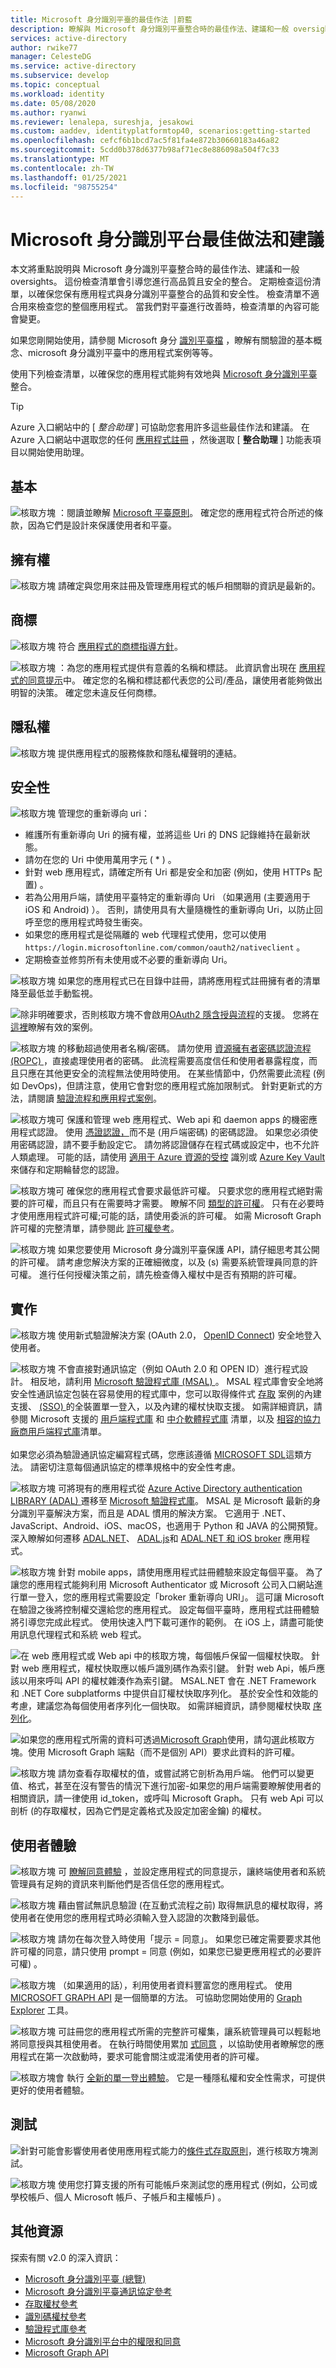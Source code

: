 ```yaml
---
title: Microsoft 身分識別平臺的最佳作法 |蔚藍
description: 瞭解與 Microsoft 身分識別平臺整合時的最佳作法、建議和一般 oversights。
services: active-directory
author: rwike77
manager: CelesteDG
ms.service: active-directory
ms.subservice: develop
ms.topic: conceptual
ms.workload: identity
ms.date: 05/08/2020
ms.author: ryanwi
ms.reviewer: lenalepa, sureshja, jesakowi
ms.custom: aaddev, identityplatformtop40, scenarios:getting-started
ms.openlocfilehash: cefcf6b1bcd7ac5f81fa4e872b30660183a46a82
ms.sourcegitcommit: 5cdd0b378d6377b98af71ec8e886098a504f7c33
ms.translationtype: MT
ms.contentlocale: zh-TW
ms.lasthandoff: 01/25/2021
ms.locfileid: "98755254"
---
```

# <a name="microsoft-identity-platform-best-practices-and-recommendations"></a>Microsoft 身分識別平台最佳做法和建議

本文將重點說明與 Microsoft 身分識別平臺整合時的最佳作法、建議和一般 oversights。  這份檢查清單會引導您進行高品質且安全的整合。 定期檢查這份清單，以確保您保有應用程式與身分識別平臺整合的品質和安全性。 檢查清單不適合用來檢查您的整個應用程式。 當我們對平臺進行改善時，檢查清單的內容可能會變更。

如果您剛開始使用，請參閱 Microsoft 身分 [識別平臺檔](index.yml) ，瞭解有關驗證的基本概念、microsoft 身分識別平臺中的應用程式案例等等。

使用下列檢查清單，以確保您的應用程式能夠有效地與 [Microsoft 身分識別平臺](./index.yml)整合。

> [!TIP]
> Azure 入口網站中的 [ *整合助理* ] 可協助您套用許多這些最佳作法和建議。 在 Azure 入口網站中選取您的任何 [應用程式註冊](https://portal.azure.com/#blade/Microsoft_AAD_RegisteredApps/ApplicationsListBlade) ，然後選取 [ **整合助理** ] 功能表項目以開始使用助理。

## <a name="basics"></a>基本

![核取方塊 ](./media/active-directory-integration-checklist/checkbox-two.svg) ：閱讀並瞭解 [Microsoft 平臺原則](/legal/microsoft-identity-platform/terms-of-use)。 確定您的應用程式符合所述的條款，因為它們是設計來保護使用者和平臺。

## <a name="ownership"></a>擁有權

![核取方塊](./media/active-directory-integration-checklist/checkbox-two.svg) 請確定與您用來註冊及管理應用程式的帳戶相關聯的資訊是最新的。

## <a name="branding"></a>商標

![核取方塊 ](./media/active-directory-integration-checklist/checkbox-two.svg) 符合 [應用程式的商標指導方針](howto-add-branding-in-azure-ad-apps.md)。

![核取方塊 ](./media/active-directory-integration-checklist/checkbox-two.svg) ：為您的應用程式提供有意義的名稱和標誌。 此資訊會出現在 [應用程式的同意提示](application-consent-experience.md)中。 確定您的名稱和標誌都代表您的公司/產品，讓使用者能夠做出明智的決策。 確定您未違反任何商標。

## <a name="privacy"></a>隱私權

![核取方塊](./media/active-directory-integration-checklist/checkbox-two.svg) 提供應用程式的服務條款和隱私權聲明的連結。

## <a name="security"></a>安全性

![核取方塊 ](./media/active-directory-integration-checklist/checkbox-two.svg) 管理您的重新導向 uri： <ul><li>維護所有重新導向 Uri 的擁有權，並將這些 Uri 的 DNS 記錄維持在最新狀態。</li><li>請勿在您的 Uri 中使用萬用字元 ( * ) 。</li><li>針對 web 應用程式，請確定所有 Uri 都是安全和加密 (例如，使用 HTTPs 配置) 。</li><li>若為公用用戶端，請使用平臺特定的重新導向 Uri （如果適用 (主要適用于 iOS 和 Android) ）。 否則，請使用具有大量隨機性的重新導向 Uri，以防止回呼至您的應用程式時發生衝突。</li><li>如果您的應用程式是從隔離的 web 代理程式使用，您可以使用 `https://login.microsoftonline.com/common/oauth2/nativeclient` 。</li><li>定期檢查並修剪所有未使用或不必要的重新導向 Uri。</li></ul>

![核取方塊](./media/active-directory-integration-checklist/checkbox-two.svg) 如果您的應用程式已在目錄中註冊，請將應用程式註冊擁有者的清單降至最低並手動監視。

![](./media/active-directory-integration-checklist/checkbox-two.svg)除非明確要求，否則核取方塊不會啟用[OAuth2 隱含授與流程](v2-oauth2-implicit-grant-flow.md)的支援。 您將在 [這裡](v2-oauth2-implicit-grant-flow.md#suitable-scenarios-for-the-oauth2-implicit-grant)瞭解有效的案例。

![核取方塊 ](./media/active-directory-integration-checklist/checkbox-two.svg) 的移動超過使用者名稱/密碼。 請勿使用 [資源擁有者密碼認證流程 (ROPC) ](v2-oauth-ropc.md)，直接處理使用者的密碼。 此流程需要高度信任和使用者暴露程度，而且只應在其他更安全的流程無法使用時使用。 在某些情節中，仍然需要此流程 (例如 DevOps)，但請注意，使用它會對您的應用程式施加限制式。  針對更新式的方法，請閱讀 [驗證流程和應用程式案例](authentication-flows-app-scenarios.md)。

![核取方塊可 ](./media/active-directory-integration-checklist/checkbox-two.svg) 保護和管理 web 應用程式、Web api 和 daemon apps 的機密應用程式認證。 使用 [憑證認證，](active-directory-certificate-credentials.md)而不是 (用戶端密碼) 的密碼認證。 如果您必須使用密碼認證，請不要手動設定它。 請勿將認證儲存在程式碼或設定中，也不允許人類處理。 可能的話，請使用 [適用于 Azure 資源的受控](../managed-identities-azure-resources/overview.md) 識別或 [Azure Key Vault](../../key-vault/general/basic-concepts.md) 來儲存和定期輪替您的認證。

![核取方塊可 ](./media/active-directory-integration-checklist/checkbox-two.svg) 確保您的應用程式會要求最低許可權。 只要求您的應用程式絕對需要的許可權，而且只有在需要時才需要。 瞭解不同 [類型的許可權](v2-permissions-and-consent.md#permission-types)。 只有在必要時才使用應用程式許可權;可能的話，請使用委派的許可權。 如需 Microsoft Graph 許可權的完整清單，請參閱此 [許可權參考](/graph/permissions-reference)。

![核取方塊](./media/active-directory-integration-checklist/checkbox-two.svg) 如果您要使用 Microsoft 身分識別平臺保護 API，請仔細思考其公開的許可權。 請考慮您解決方案的正確細微度，以及 (s) 需要系統管理員同意的許可權。 進行任何授權決策之前，請先檢查傳入權杖中是否有預期的許可權。

## <a name="implementation"></a>實作

![核取方塊 ](./media/active-directory-integration-checklist/checkbox-two.svg) 使用新式驗證解決方案 (OAuth 2.0， [OpenID Connect](v2-protocols-oidc.md)) 安全地登入使用者。

![核取方塊 ](./media/active-directory-integration-checklist/checkbox-two.svg) 不會直接對通訊協定（例如 OAuth 2.0 和 OPEN ID）進行程式設計。 相反地，請利用 [Microsoft 驗證程式庫 (MSAL) ](msal-overview.md)。 MSAL 程式庫會安全地將安全性通訊協定包裝在容易使用的程式庫中，您可以取得條件式 [存取](../conditional-access/overview.md) 案例的內建支援、 [ (SSO) ](../manage-apps/what-is-single-sign-on.md)的全裝置單一登入，以及內建的權杖快取支援。 如需詳細資訊，請參閱 Microsoft 支援的 [用戶端程式庫](reference-v2-libraries.md#microsoft-supported-client-libraries) 和 [中介軟體程式庫](reference-v2-libraries.md#microsoft-supported-server-middleware-libraries) 清單，以及 [相容的協力廠商用戶端程式庫](reference-v2-libraries.md#compatible-client-libraries)清單。<br/><br/>如果您必須為驗證通訊協定編寫程式碼，您應該遵循 [MICROSOFT SDL](https://www.microsoft.com/sdl/default.aspx)這類方法。 請密切注意每個通訊協定的標準規格中的安全性考慮。

![核取方塊 ](./media/active-directory-integration-checklist/checkbox-two.svg) 可將現有的應用程式從 [Azure Active Directory authentication LIBRARY (ADAL) ](../azuread-dev/active-directory-authentication-libraries.md) 遷移至 [Microsoft 驗證程式庫](msal-overview.md)。 MSAL 是 Microsoft 最新的身分識別平臺解決方案，而且是 ADAL 慣用的解決方案。 它適用于 .NET、JavaScript、Android、iOS、macOS，也適用于 Python 和 JAVA 的公開預覽。 深入瞭解如何遷移 [ADAL.NET](msal-net-migration.md)、 [ADAL.js](msal-compare-msal-js-and-adal-js.md)和 [ADAL.NET 和 iOS broker](msal-net-migration-ios-broker.md) 應用程式。

![核取方塊](./media/active-directory-integration-checklist/checkbox-two.svg) 針對 mobile apps，請使用應用程式註冊體驗來設定每個平臺。 為了讓您的應用程式能夠利用 Microsoft Authenticator 或 Microsoft 公司入口網站進行單一登入，您的應用程式需要設定「broker 重新導向 URI」。 這可讓 Microsoft 在驗證之後將控制權交還給您的應用程式。 設定每個平臺時，應用程式註冊體驗將引導您完成此程式。 使用快速入門下載可運作的範例。 在 iOS 上，請盡可能使用訊息代理程式和系統 web 程式。

![](./media/active-directory-integration-checklist/checkbox-two.svg)在 web 應用程式或 Web api 中的核取方塊，每個帳戶保留一個權杖快取。  針對 web 應用程式，權杖快取應以帳戶識別碼作為索引鍵。  針對 web Api，帳戶應該以用來呼叫 API 的權杖雜湊作為索引鍵。 MSAL.NET 會在 .NET Framework 和 .NET Core subplatforms 中提供自訂權杖快取序列化。 基於安全性和效能的考慮，建議您為每個使用者序列化一個快取。 如需詳細資訊，請參閱權杖快取 [序列化](msal-net-token-cache-serialization.md#token-cache-for-a-web-app-confidential-client-application)。

![](./media/active-directory-integration-checklist/checkbox-two.svg)如果您的應用程式所需的資料可透過[Microsoft Graph](https://developer.microsoft.com/graph)使用，請勾選此核取方塊。使用 Microsoft Graph 端點（而不是個別 API）要求此資料的許可權。

![核取方塊](./media/active-directory-integration-checklist/checkbox-two.svg) 請勿查看存取權杖的值，或嘗試將它剖析為用戶端。  他們可以變更值、格式，甚至在沒有警告的情況下進行加密-如果您的用戶端需要瞭解使用者的相關資訊，請一律使用 id_token，或呼叫 Microsoft Graph。  只有 web Api 可以剖析 (的存取權杖，因為它們是定義格式及設定加密金鑰) 的權杖。

## <a name="end-user-experience"></a>使用者體驗

![核取方塊 ](./media/active-directory-integration-checklist/checkbox-two.svg) 可 [瞭解同意體驗](application-consent-experience.md) ，並設定應用程式的同意提示，讓終端使用者和系統管理員有足夠的資訊來判斷他們是否信任您的應用程式。

![核取方塊](./media/active-directory-integration-checklist/checkbox-two.svg) 藉由嘗試無訊息驗證 (在互動式流程之前) 取得無訊息的權杖取得，將使用者在使用您的應用程式時必須輸入登入認證的次數降到最低。

![核取方塊](./media/active-directory-integration-checklist/checkbox-two.svg) 請勿在每次登入時使用「提示 = 同意」。 如果您已確定需要要求其他許可權的同意，請只使用 prompt = 同意 (例如，如果您已變更應用程式的必要許可權) 。

![核取方塊 ](./media/active-directory-integration-checklist/checkbox-two.svg) （如果適用的話），利用使用者資料豐富您的應用程式。 使用 [MICROSOFT GRAPH API](https://developer.microsoft.com/graph) 是一個簡單的方法。 可協助您開始使用的 [Graph Explorer](https://developer.microsoft.com/graph/graph-explorer) 工具。

![核取方塊 ](./media/active-directory-integration-checklist/checkbox-two.svg) 可註冊您的應用程式所需的完整許可權集，讓系統管理員可以輕鬆地將同意授與其租使用者。 在執行時間使用累加 [式同意](../azuread-dev/azure-ad-endpoint-comparison.md#incremental-and-dynamic-consent) ，以協助使用者瞭解您的應用程式在第一次啟動時，要求可能會關注或混淆使用者的許可權。

![核取方塊會 ](./media/active-directory-integration-checklist/checkbox-two.svg) 執行 [全新的單一登出體驗](https://github.com/Azure-Samples/active-directory-aspnetcore-webapp-openidconnect-v2/tree/master/1-WebApp-OIDC/1-6-SignOut)。 它是一種隱私權和安全性需求，可提供更好的使用者體驗。

## <a name="testing"></a>測試

![](./media/active-directory-integration-checklist/checkbox-two.svg)針對可能會影響使用者使用應用程式能力的[條件式存取原則](https://github.com/Azure-Samples/active-directory-aspnetcore-webapp-openidconnect-v2/tree/master/1-WebApp-OIDC/1-6-SignOut)，進行核取方塊測試。

![核取方塊](./media/active-directory-integration-checklist/checkbox-two.svg) 使用您打算支援的所有可能帳戶來測試您的應用程式 (例如，公司或學校帳戶、個人 Microsoft 帳戶、子帳戶和主權帳戶) 。

## <a name="additional-resources"></a>其他資源

探索有關 v2.0 的深入資訊：

* [Microsoft 身分識別平臺 (總覽) ](v2-overview.md)
* [Microsoft 身分識別平臺通訊協定參考](active-directory-v2-protocols.md)
* [存取權杖參考](access-tokens.md)
* [識別碼權杖參考](id-tokens.md)
* [驗證程式庫參考](reference-v2-libraries.md)
* [Microsoft 身分識別平台中的權限和同意](v2-permissions-and-consent.md)
* [Microsoft Graph API](https://developer.microsoft.com/graph)
